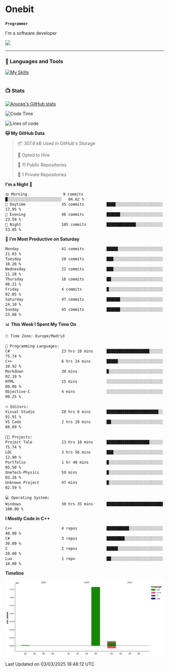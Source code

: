 # Onebit

**`Programmer`**

I'm a software developer

   ![](https://komarev.com/ghpvc/?username=onebit5&color=blueviolet)

---

### 🧰 Languages and Tools

[![My Skills](https://skillicons.dev/icons?i=cpp,c,cs,java,lua,unity,git,linux,github,discord,vscode,visualstudio)](https://skillicons.dev)
<br />

#

### 📺 Stats
[![Anurag's GitHub stats](https://github-readme-stats.vercel.app/api?username=onebit5&show_icons=true&theme=radical)](https://github.com/anuraghazra/github-readme-stats)                
<!--START_SECTION:waka-->
![Code Time](http://img.shields.io/badge/Code%20Time-122%20hrs%2031%20mins-blue)

![Lines of code](https://img.shields.io/badge/From%20Hello%20World%20I%27ve%20Written-2.0%20million%20lines%20of%20code-blue)

**🐱 My GitHub Data** 

> 📦 307.8 kB Used in GitHub's Storage 
 > 
> 💼 Opted to Hire
 > 
> 📜 11 Public Repositories 
 > 
> 🔑 1 Private Repositories 
 > 
**I'm a Night 🦉** 

```text
🌞 Morning                9 commits           █░░░░░░░░░░░░░░░░░░░░░░░░   04.62 % 
🌆 Daytime                35 commits          ████░░░░░░░░░░░░░░░░░░░░░   17.95 % 
🌃 Evening                46 commits          ██████░░░░░░░░░░░░░░░░░░░   23.59 % 
🌙 Night                  105 commits         █████████████░░░░░░░░░░░░   53.85 % 
```
📅 **I'm Most Productive on Saturday** 

```text
Monday                   41 commits          █████░░░░░░░░░░░░░░░░░░░░   21.03 % 
Tuesday                  20 commits          ███░░░░░░░░░░░░░░░░░░░░░░   10.26 % 
Wednesday                22 commits          ███░░░░░░░░░░░░░░░░░░░░░░   11.28 % 
Thursday                 16 commits          ██░░░░░░░░░░░░░░░░░░░░░░░   08.21 % 
Friday                   4 commits           █░░░░░░░░░░░░░░░░░░░░░░░░   02.05 % 
Saturday                 47 commits          ██████░░░░░░░░░░░░░░░░░░░   24.10 % 
Sunday                   45 commits          ██████░░░░░░░░░░░░░░░░░░░   23.08 % 
```


📊 **This Week I Spent My Time On** 

```text
🕑︎ Time Zone: Europe/Madrid

💬 Programming Languages: 
C#                       23 hrs 10 mins      ███████████████████░░░░░░   75.74 % 
C++                      6 hrs 24 mins       █████░░░░░░░░░░░░░░░░░░░░   20.92 % 
Markdown                 38 mins             █░░░░░░░░░░░░░░░░░░░░░░░░   02.10 % 
HTML                     15 mins             ░░░░░░░░░░░░░░░░░░░░░░░░░   00.86 % 
Objective-C              4 mins              ░░░░░░░░░░░░░░░░░░░░░░░░░   00.25 % 

🔥 Editors: 
Visual Studio            28 hrs 6 mins       ███████████████████████░░   91.91 % 
VS Code                  2 hrs 28 mins       ██░░░░░░░░░░░░░░░░░░░░░░░   08.09 % 

🐱‍💻 Projects: 
Project Tale             23 hrs 10 mins      ███████████████████░░░░░░   75.74 % 
LOC                      3 hrs 56 mins       ███░░░░░░░░░░░░░░░░░░░░░░   12.90 % 
Portfolio                1 hr 40 mins        █░░░░░░░░░░░░░░░░░░░░░░░░   05.50 % 
OneTech-Physics          59 mins             █░░░░░░░░░░░░░░░░░░░░░░░░   03.26 % 
Unknown Project          47 mins             █░░░░░░░░░░░░░░░░░░░░░░░░   02.59 % 

💻 Operating System: 
Windows                  30 hrs 35 mins      █████████████████████████   100.00 % 
```

**I Mostly Code in C++** 

```text
C++                      4 repos             ██████████░░░░░░░░░░░░░░░   40.00 % 
C#                       3 repos             ████████░░░░░░░░░░░░░░░░░   30.00 % 
C                        2 repos             █████░░░░░░░░░░░░░░░░░░░░   20.00 % 
Lua                      1 repo              ██░░░░░░░░░░░░░░░░░░░░░░░   10.00 % 
```



**Timeline**

![Lines of Code chart](https://raw.githubusercontent.com/Onebit5/Onebit5/main/assets/bar_graph.png)


 Last Updated on 03/03/2025 18:46:12 UTC
<!--END_SECTION:waka-->
